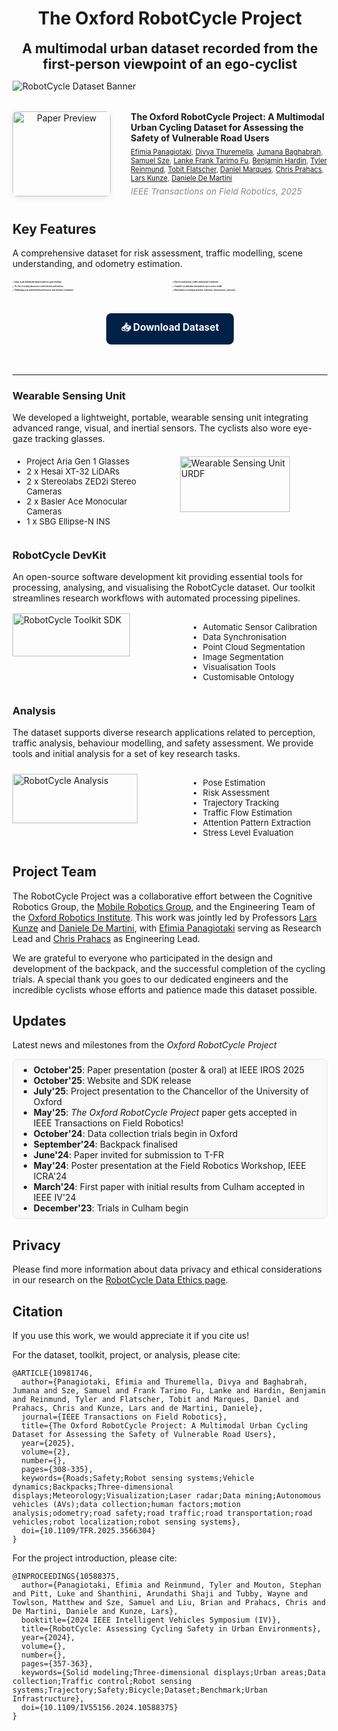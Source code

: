
<div align="center">

# The Oxford RobotCycle Project

<span style="font-size: 1.5em; font-weight: bold;">A multimodal urban dataset recorded from the first-person viewpoint of an ego-cyclist</span>

</div>


![RobotCycle Dataset Banner](/images/banner.png)


<div style="display: grid; grid-template-columns: 1fr 2fr; gap: 2rem; align-items: center; margin: 2rem 0 2.5rem 0;">
  <div style="text-align: center;">
    <a href="https://ieeexplore.ieee.org/abstract/document/10981746" target="_blank" rel="noopener">
      <img src="images/paperpreview.png" alt="Paper Preview" style="max-width: 180px; width: 100%; border-radius: 8px; box-shadow: 0 2px 8px rgba(0,0,0,0.08);">
    </a>
  </div>
  <div>
    <div style="font-size: 1em; font-weight: bold; margin-bottom: 0.5em;">
      The Oxford RobotCycle Project: A Multimodal Urban Cycling Dataset for Assessing the Safety of Vulnerable Road Users
    </div>
    <div style="font-size: 0.8em; color: #555; margin-bottom: 0.5em;">
  <a href="https://efimiap.github.io/" target="_blank" rel="noopener">Efimia Panagiotaki</a>, 
  <a href="https://ori.ox.ac.uk/people/divya-thuremella/" target="_blank" rel="noopener">Divya Thuremella</a>, 
  <a href="https://ori.ox.ac.uk/people/jumana-baghabrah/" target="_blank" rel="noopener">Jumana Baghabrah</a>, 
  <a href="https://ori.ox.ac.uk/people/samuel-sze/" target="_blank" rel="noopener">Samuel Sze</a>, 
  <a href="https://www.fulkast.com/" target="_blank" rel="noopener">Lanke Frank Tarimo Fu</a>, 
  <a href="https://www.cs.ox.ac.uk/people/benjamin.hardin/" target="_blank" rel="noopener">Benjamin Hardin</a>, 
  <a href="https://treinmund.github.io/" target="_blank" rel="noopener">Tyler Reinmund</a>, 
  <a href="https://ori.ox.ac.uk/people/tobit-flatscher/" target="_blank" rel="noopener">Tobit Flatscher</a>, 
  <a href="https://ori.ox.ac.uk/people/daniel-marques/" target="_blank" rel="noopener">Daniel Marques</a>, 
  <a href="https://ori.ox.ac.uk/people/chris-prahacs/" target="_blank" rel="noopener">Chris Prahacs</a>, 
  <a href="https://scholar.google.co.uk/citations?user=TLC0azYAAAAJ&hl=en" target="_blank" rel="noopener">Lars Kunze</a>, 
  <a href="https://scholar.google.com/citations?user=F7QcGh0AAAAJ&hl=en" target="_blank" rel="noopener">Daniele De Martini</a>
    </div>
    <div style="font-size: 0.98em; color: #888;">
      <i>IEEE Transactions on Field Robotics, 2025</i>
    </div>
  </div>
</div>



## Key Features

A comprehensive dataset for risk assessment, traffic modelling, scene understanding, and odometry estimation.

<div style="display: grid; grid-template-columns: 1fr 1fr; gap: 0.5rem; margin-top: 1rem;">
<div style="font-size: 0.2em;">

<span style="font-size:0.8em;vertical-align:middle;">✔️</span> **Large-scale multimodal dataset with eye-gaze tracking**

<span style="font-size:0.8em;vertical-align:middle;">✔️</span> **70+ km of cycling data across varied terrains and inclines**

<span style="font-size:0.8em;vertical-align:middle;">✔️</span> **Challenging real-world benchmark for pose and odometry estimation**

</div>
<div style="font-size: 0.2em;">

<span style="font-size:0.8em;vertical-align:middle;">✔️</span> **Diverse road layouts, traffic and weather conditions**

<span style="font-size:0.8em;vertical-align:middle;">✔️</span> **Complete visualisation and analysis open-source toolkit**

<span style="font-size:0.8em;vertical-align:middle;">✔️</span> **Risk analysis correlating attention, behaviour, infrastructure, and stress**

</div>
</div>

<div style="text-align: center; margin: 2rem 0; margin-bottom: 3rem">
<a href="https://ori-mrg.github.io/robotcycle-dataset/download/" style="display: inline-block; background-color: #002147; color: white; padding: 12px 24px; border-radius: 8px; text-decoration: none; font-weight: bold; font-size: 1.1em; transition: background-color 0.3s ease;" onmouseover="this.style.backgroundColor='#001a38'" onmouseout="this.style.backgroundColor='#002147'">
📥 Download Dataset
</a>
</div>

---

### Wearable Sensing Unit

We developed a lightweight, portable, wearable sensing unit integrating advanced range, visual, and inertial sensors. The cyclists also wore eye-gaze tracking glasses.

<div style="display: grid; grid-template-columns: 1fr 1fr; gap: 2rem; align-items: center; margin-top: -0.5rem;">
<div style="font-size: 0.95em;">

- Project Aria Gen 1 Glasses
- 2 x Hesai XT-32 LiDARs
- 2 x Stereolabs ZED2i Stereo Cameras
- 2 x Basler Ace Monocular Cameras
- 1 x SBG Ellipse-N INS

</div>
<div>

<img src="images/urdf.png" alt="Wearable Sensing Unit URDF" style="width: 80%; min-width: 220px; height: auto;">

</div>
</div>


### RobotCycle DevKit

An open-source software development kit providing essential tools for processing, analysing, and visualising the RobotCycle dataset. Our toolkit streamlines research workflows with automated processing pipelines.


<div style="display: grid; grid-template-columns: 1fr 1fr; gap: 2rem; align-items: start; margin-top: 1rem;">
<div>
<img src="images/rc_website.png" alt="RobotCycle Toolkit SDK" style="width: 75%; min-width: 250px; height: auto; margin-top: 0rem;">
</div>
<div style="font-size: 0.95em;">

- Automatic Sensor Calibration
- Data Synchronisation
- Point Cloud Segmentation
- Image Segmentation
- Visualisation Tools
- Customisable Ontology

</div>
</div>

### Analysis

The dataset supports diverse research applications related to perception, traffic analysis, behaviour modelling, and safety assessment. We provide tools and initial analysis for a set of key research tasks.


<div style="display: grid; grid-template-columns: 1fr 1fr; gap: 2rem; align-items: start; margin-top: 1rem;">
<div>
<img src="images/rc_website_3.png" alt="RobotCycle Analysis" style="width: 80%; min-width: 250px; height: auto; margin-top: 0.5rem;">
</div>
<div style="font-size: 0.95em;">

- Pose Estimation
- Risk Assessment
- Trajectory Tracking
- Traffic Flow Estimation
- Attention Pattern Extraction
- Stress Level Evaluation

</div>
</div>


## Project Team

The RobotCycle Project was a collaborative effort between the Cognitive Robotics Group, the [Mobile Robotics Group](https://ori-mrg.github.io/), and the Engineering Team of the [Oxford Robotics Institute](https://ori.ox.ac.uk/). This work was jointly led by Professors [Lars Kunze](https://scholar.google.co.uk/citations?user=TLC0azYAAAAJ&hl=en) and [Daniele De Martini](https://scholar.google.com/citations?user=F7QcGh0AAAAJ&hl=en), with [Efimia Panagiotaki](https://efimiap.github.io/) serving as Research Lead and [Chris Prahacs](https://ori.ox.ac.uk/people/chris-prahacs/) as Engineering Lead. 

We are grateful to everyone who participated in the design and development of the backpack, and the successful completion of the cycling trials. A special thank you goes to our dedicated engineers and the incredible cyclists whose efforts and patience made this dataset possible.


## Updates

Latest news and milestones from the *Oxford RobotCycle Project*

<div class="updates-box" style="max-height: 290px; overflow-y: auto; border: 1px solid #e5e7eb; border-radius: 8px; padding: 0.5rem 1rem; background: #f9f9fa;">
  <ul style="margin: 0; padding-left: 1.2em;">
    <li><b>October'25</b>: Paper presentation (poster &amp; oral) at IEEE IROS 2025</li>
    <li><b>October'25</b>: Website and SDK release</li>
    <li><b>July'25</b>: Project presentation to the Chancellor of the University of Oxford</li>
    <li><b>May'25</b>: <i>The Oxford RobotCycle Project</i> paper gets accepted in IEEE Transactions on Field Robotics!</li>
    <li><b>October'24</b>: Data collection trials begin in Oxford</li>
    <li><b>September'24</b>: Backpack finalised</li>
    <li><b>June'24</b>: Paper invited for submission to T-FR</li>
    <li><b>May'24</b>: Poster presentation at the Field Robotics Workshop, IEEE ICRA'24</li>
    <li><b>March'24</b>: First paper with initial results from Culham accepted in IEEE IV'24</li>
    <li><b>December'23</b>: Trials in Culham begin</li>
  </ul>
</div>

## Privacy

Please find more information about data privacy and ethical considerations in our research on the [RobotCycle Data Ethics page](https://ori.ox.ac.uk/publications/datasets/robotcycle-ethics/).

## Citation


If you use this work, we would appreciate it if you cite us!

For the dataset, toolkit, project, or analysis, please cite:


```
@ARTICLE{10981746,
  author={Panagiotaki, Efimia and Thuremella, Divya and Baghabrah, Jumana and Sze, Samuel and Frank Tarimo Fu, Lanke and Hardin, Benjamin and Reinmund, Tyler and Flatscher, Tobit and Marques, Daniel and Prahacs, Chris and Kunze, Lars and de Martini, Daniele},
  journal={IEEE Transactions on Field Robotics}, 
  title={The Oxford RobotCycle Project: A Multimodal Urban Cycling Dataset for Assessing the Safety of Vulnerable Road Users}, 
  year={2025},
  volume={2},
  number={},
  pages={308-335},
  keywords={Roads;Safety;Robot sensing systems;Vehicle dynamics;Backpacks;Three-dimensional displays;Meteorology;Visualization;Laser radar;Data mining;Autonomous vehicles (AVs);data collection;human factors;motion analysis;odometry;road safety;road traffic;road transportation;road vehicles;robot localization;robot sensing systems},
  doi={10.1109/TFR.2025.3566304}
}
```

For the project introduction, please cite:

```
@INPROCEEDINGS{10588375,
  author={Panagiotaki, Efimia and Reinmund, Tyler and Mouton, Stephan and Pitt, Luke and Shanthini, Arundathi Shaji and Tubby, Wayne and Towlson, Matthew and Sze, Samuel and Liu, Brian and Prahacs, Chris and De Martini, Daniele and Kunze, Lars},
  booktitle={2024 IEEE Intelligent Vehicles Symposium (IV)}, 
  title={RobotCycle: Assessing Cycling Safety in Urban Environments}, 
  year={2024},
  volume={},
  number={},
  pages={357-363},
  keywords={Solid modeling;Three-dimensional displays;Urban areas;Data collection;Traffic control;Robot sensing systems;Trajectory;Safety;Bicycle;Dataset;Benchmark;Urban Infrastructure},
  doi={10.1109/IV55156.2024.10588375}
}
```
